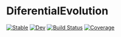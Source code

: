 # DiferentialEvolution

[![Stable](https://img.shields.io/badge/docs-stable-blue.svg)](https://Urcelay97.github.io/DiferentialEvolution.jl/stable)
[![Dev](https://img.shields.io/badge/docs-dev-blue.svg)](https://Urcelay97.github.io/DiferentialEvolution.jl/dev)
[![Build Status](https://github.com/Urcelay97/DiferentialEvolution.jl/actions/workflows/CI.yml/badge.svg?branch=master)](https://github.com/Urcelay97/DiferentialEvolution.jl/actions/workflows/CI.yml?query=branch%3Amaster)
[![Coverage](https://codecov.io/gh/Urcelay97/DiferentialEvolution.jl/branch/master/graph/badge.svg)](https://codecov.io/gh/Urcelay97/DiferentialEvolution.jl)
